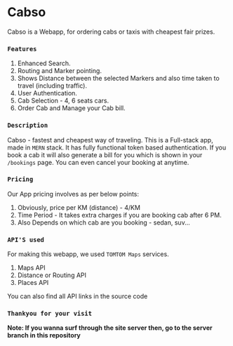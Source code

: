 # Cabso
Cabso is a Webapp, for ordering cabs or taxis with cheapest fair prizes.

### `Features`
1. Enhanced Search.
2. Routing and Marker pointing.
3. Shows Distance between the selected Markers and also time taken to travel (including traffic).
4. User Authentication.
5. Cab Selection - 4, 6 seats cars.
6. Order Cab and Manage your Cab bill.


### `Description`
Cabso - fastest and cheapest way of traveling. This is a Full-stack app, made in `MERN` stack. It has fully functional token based authentication. If you book a cab it will also generate a bill for you which is shown in your `/bookings` page. You can even cancel your booking at anytime.

### `Pricing`
Our App pricing involves as per below points:

1. Obviously, price per KM (distance) - 4/KM
2. Time Period - It takes extra charges if you are booking cab after 6 PM.
3. Also Depends on which cab are you booking - sedan, suv...

### `API'S used`
For making this webapp, we used `TOMTOM Maps` services. 
1. Maps API
2. Distance or Routing API
3. Places API

You can also find all API links in the source code

###  `Thankyou for your visit`
**Note: If you wanna surf through the site server then, go to the server branch in this repository**